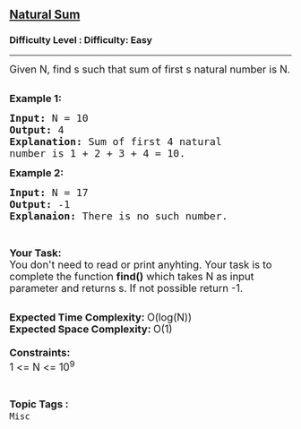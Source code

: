 <h2><a href="https://www.geeksforgeeks.org/problems/stuti-and-her-problem5846/1">Natural Sum</a></h2><h3>Difficulty Level : Difficulty: Easy</h3><hr><div class="problems_problem_content__Xm_eO"><p><span style="font-size:18px">Given N, find s such that sum of first s natural number is N.</span><br>
&nbsp;</p>

<p><span style="font-size:18px"><strong>Example 1:</strong></span></p>

<pre><span style="font-size:18px"><strong>Input: </strong>N = 10
<strong>Output: </strong>4
<strong>Explanation:</strong>&nbsp;Sum of first 4 natural
number is 1 + 2 + 3 + 4 = 10.     </span>
</pre>

<p><span style="font-size:18px"><strong>Example 2:</strong></span></p>

<pre><span style="font-size:18px"><strong>Input: </strong>N = 17
<strong>Output: </strong>-1
<strong>Explanaion: </strong>There is no such number.</span>
</pre>

<p>&nbsp;</p>

<p><span style="font-size:18px"><strong>Your Task:</strong><br>
You don't need to read or print anyhting. Your task is to complete the function&nbsp;<strong>find()</strong>&nbsp;which takes N as input parameter and returns&nbsp;s. If not possible return -1.</span><br>
&nbsp;</p>

<p><span style="font-size:18px"><strong>Expected Time Complexity:&nbsp;</strong>O(log(N))<br>
<strong>Expected Space Complexity:&nbsp;</strong>O(1)<br>
<br>
<strong>Constraints:</strong><br>
1 &lt;= N &lt;= 10<sup>9</sup></span></p>
</div><br><p><span style=font-size:18px><strong>Topic Tags : </strong><br><code>Misc</code>&nbsp;